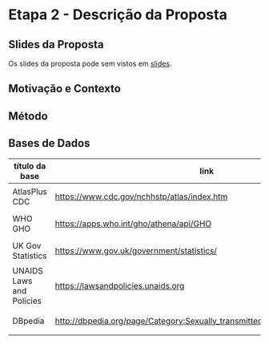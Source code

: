 # Etapa 2 - Descrição da Proposta

## Slides da Proposta
Os slides da proposta pode sem vistos em [slides](slides/projeto_final_apresentação.pdf).

## Motivação e Contexto

## Método

## Bases de Dados
| título da base           | link                                                                          | breve descrição             |
| ------------------------ | ----------------------------------------------------------------------------- | --------------------------- |
| AtlasPlus CDC            | https://www.cdc.gov/nchhstp/atlas/index.htm                                   | `<breve descrição da base>` |
| WHO GHO                  | https://apps.who.int/gho/athena/api/GHO                                       | `<breve descrição da base>` |
| UK Gov Statistics        | https://www.gov.uk/government/statistics/                                     | `<breve descrição da base>` |
| UNAIDS Laws and Policies | https://lawsandpolicies.unaids.org                                            | `<breve descrição da base>` |
| DBpedia                  | http://dbpedia.org/page/Category:Sexually_transmitted_diseases_and_infections | `<breve descrição da base>` |